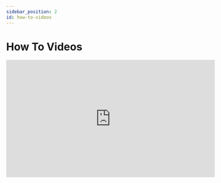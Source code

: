 ```yaml
---
sidebar_position: 2
id: how-to-videos
---
```


# How To Videos

<iframe width="560" height="315" src="https://www.youtube.com/embed/YUaG1vo60L0?si=JYlTm-2wmYr6cMWi" title="YouTube video player" frameborder="0" allow="accelerometer; autoplay; clipboard-write; encrypted-media; gyroscope; picture-in-picture; web-share" referrerpolicy="strict-origin-when-cross-origin" allowfullscreen></iframe>

